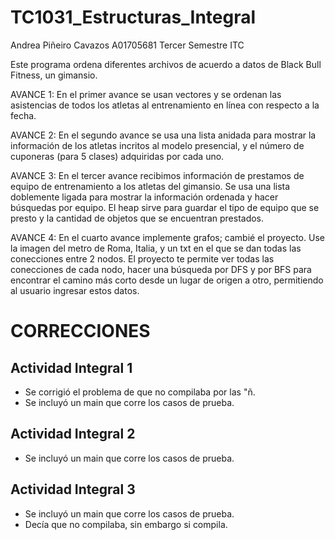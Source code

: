 # TC1031_Estructuras_Integral

Andrea Piñeiro Cavazos
A01705681
Tercer Semestre
ITC

Este programa ordena diferentes archivos de acuerdo a datos de Black Bull Fitness, un gimansio. 

AVANCE 1: En el primer avance se usan vectores y se ordenan las asistencias de todos los atletas
al entrenamiento en línea con respecto a la fecha. 

AVANCE 2: En el segundo avance se usa una lista anidada para mostrar la información de los 
atletas incritos al modelo presencial, y el número de cuponeras (para 5 clases) adquiridas por cada uno.

AVANCE 3: En el tercer avance recibimos información de prestamos de equipo de entrenamiento 
a los atletas del gimansio. Se usa una lista doblemente ligada para mostrar la información ordenada
y hacer búsquedas por equipo. El heap sirve para guardar el tipo de equipo que se presto y la cantidad
de objetos que se encuentran prestados.

AVANCE 4: En el cuarto avance implemente grafos; cambié el proyecto. Use la imagen del metro de Roma,
Italia, y un txt en el que se dan todas las conecciones entre 2 nodos. El proyecto te permite ver todas
las conecciones de cada nodo, hacer una búsqueda por DFS y por BFS para encontrar el camino más corto 
desde un lugar de origen a otro, permitiendo al usuario ingresar estos datos.

# CORRECCIONES

## Actividad Integral 1
- Se corrigió el problema de que no compilaba por las "ñ.
- Se incluyó un main que corre los casos de prueba.

## Actividad Integral 2
- Se incluyó un main que corre los casos de prueba.

## Actividad Integral 3
- Se incluyó un main que corre los casos de prueba.
- Decía que no compilaba, sin embargo si compila.
